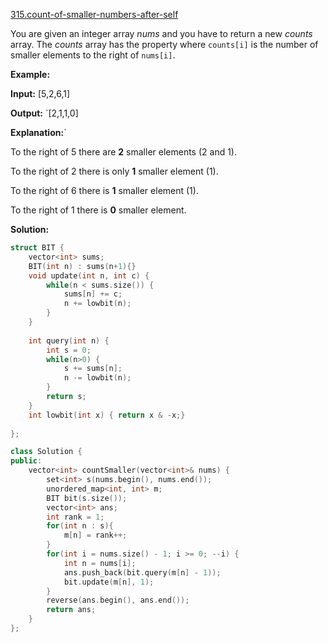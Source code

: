 [315.count-of-smaller-numbers-after-self](https://leetcode.com/problems/count-of-smaller-numbers-after-self/)  

You are given an integer array _nums_ and you have to return a new _counts_ array. The _counts_ array has the property where `counts[i]` is the number of smaller elements to the right of `nums[i]`.

**Example:**

  
**Input:** \[5,2,6,1\]
  
**Output:** `[2,1,1,0] 
  
**Explanation:**`
  
To the right of 5 there are **2** smaller elements (2 and 1).
  
To the right of 2 there is only **1** smaller element (1).
  
To the right of 6 there is **1** smaller element (1).
  
To the right of 1 there is **0** smaller element.  



**Solution:**  

```cpp
struct BIT {
    vector<int> sums;
    BIT(int n) : sums(n+1){}
    void update(int n, int c) {
        while(n < sums.size()) {
            sums[n] += c;
            n += lowbit(n);
        }
    }
    
    int query(int n) {
        int s = 0;
        while(n>0) {
            s += sums[n];
            n -= lowbit(n);
        }
        return s;
    }
    int lowbit(int x) { return x & -x;}
    
};

class Solution {
public:
    vector<int> countSmaller(vector<int>& nums) {
        set<int> s(nums.begin(), nums.end());
        unordered_map<int, int> m;
        BIT bit(s.size());
        vector<int> ans;
        int rank = 1;
        for(int n : s){
            m[n] = rank++;
        }
        for(int i = nums.size() - 1; i >= 0; --i) {
            int n = nums[i];
            ans.push_back(bit.query(m[n] - 1));
            bit.update(m[n], 1);
        }
        reverse(ans.begin(), ans.end());
        return ans;
    }
};
```
      